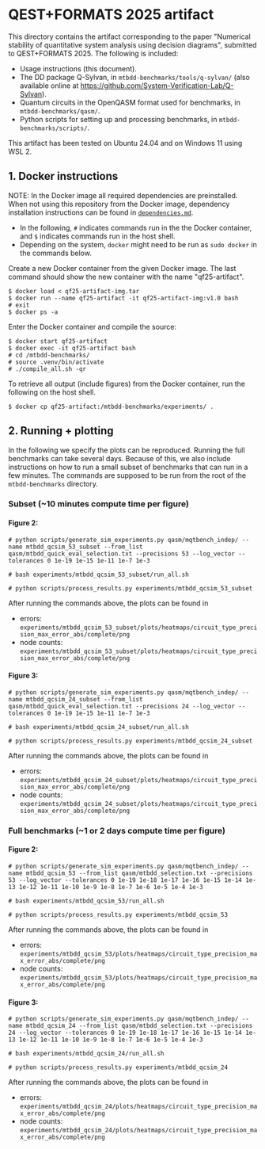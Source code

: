 # QEST+FORMATS 2025 artifact

This directory contains the artifact corresponding to the paper "Numerical stability of quantitative system analysis using decision diagrams", submitted to QEST+FORMATS 2025. The following is included:
* Usage instructions (this document).
* The DD package Q-Sylvan, in `mtbdd-benchmarks/tools/q-sylvan/` (also available online at https://github.com/System-Verification-Lab/Q-Sylvan).
* Quantum circuits in the OpenQASM format used for benchmarks, in `mtbdd-benchmarks/qasm/`.
* Python scripts for setting up and processing benchmarks, in `mtbdd-benchmarks/scripts/`.

This artifact has been tested on Ubuntu 24.04 and on Windows 11 using WSL 2.


## 1. Docker instructions

NOTE: In the Docker image all required dependencies are preinstalled. When not using this repository from the Docker image, dependency installation instructions can be found in [`dependencies.md`](dependencies.md).


* In the following, `#` indicates commands run in the the Docker container, and `$` indicates commands run in the host shell.
* Depending on the system, `docker` might need to be run as `sudo docker` in the commands below.

Create a new Docker container from the given Docker image. The last command should show the new container with the name "qf25-artifact".
```
$ docker load < qf25-artifact-img.tar
$ docker run --name qf25-artifact -it qf25-artifact-img:v1.0 bash
# exit
$ docker ps -a
```

Enter the Docker container and compile the source:
```
$ docker start qf25-artifact
$ docker exec -it qf25-artifact bash
# cd /mtbdd-benchmarks/
# source .venv/bin/activate
# ./compile_all.sh -qr
```

To retrieve all output (include figures) from the Docker container, run the following on the host shell.
```
$ docker cp qf25-artifact:/mtbdd-benchmarks/experiments/ .
```


## 2. Running + plotting

In the following we specify the plots can be reproduced.
Running the full benchmarks can take several days.
Because of this, we also include instructions on how to run a small subset of benchmarks that can run in a few minutes.
The commands are supposed to be run from the root of the `mtbdd-benchmarks` directory.

### Subset (~10 minutes compute time per figure)

#### Figure 2:
```
# python scripts/generate_sim_experiments.py qasm/mqtbench_indep/ --name mtbdd_qcsim_53_subset --from_list qasm/mtbdd_quick_eval_selection.txt --precisions 53 --log_vector --tolerances 0 1e-19 1e-15 1e-11 1e-7 1e-3

# bash experiments/mtbdd_qcsim_53_subset/run_all.sh

# python scripts/process_results.py experiments/mtbdd_qcsim_53_subset
```
After running the commands above, the plots can be found in
* errors: `experiments/mtbdd_qcsim_53_subset/plots/heatmaps/circuit_type_precision_max_error_abs/complete/png`
* node counts: `experiments/mtbdd_qcsim_53_subset/plots/heatmaps/circuit_type_precision_max_error_abs/complete/png`


#### Figure 3:
```
# python scripts/generate_sim_experiments.py qasm/mqtbench_indep/ --name mtbdd_qcsim_24_subset --from_list qasm/mtbdd_quick_eval_selection.txt --precisions 24 --log_vector --tolerances 0 1e-19 1e-15 1e-11 1e-7 1e-3

# bash experiments/mtbdd_qcsim_24_subset/run_all.sh

# python scripts/process_results.py experiments/mtbdd_qcsim_24_subset
```
After running the commands above, the plots can be found in
* errors: `experiments/mtbdd_qcsim_24_subset/plots/heatmaps/circuit_type_precision_max_error_abs/complete/png`
* node counts: `experiments/mtbdd_qcsim_24_subset/plots/heatmaps/circuit_type_precision_max_error_abs/complete/png`


### Full benchmarks (~1 or 2 days compute time per figure)


#### Figure 2:
```
# python scripts/generate_sim_experiments.py qasm/mqtbench_indep/ --name mtbdd_qcsim_53 --from_list qasm/mtbdd_selection.txt --precisions 53 --log_vector --tolerances 0 1e-19 1e-18 1e-17 1e-16 1e-15 1e-14 1e-13 1e-12 1e-11 1e-10 1e-9 1e-8 1e-7 1e-6 1e-5 1e-4 1e-3

# bash experiments/mtbdd_qcsim_53/run_all.sh

# python scripts/process_results.py experiments/mtbdd_qcsim_53
```
After running the commands above, the plots can be found in
* errors: `experiments/mtbdd_qcsim_53/plots/heatmaps/circuit_type_precision_max_error_abs/complete/png`
* node counts: `experiments/mtbdd_qcsim_53/plots/heatmaps/circuit_type_precision_max_error_abs/complete/png`


#### Figure 3:
```
# python scripts/generate_sim_experiments.py qasm/mqtbench_indep/ --name mtbdd_qcsim_24 --from_list qasm/mtbdd_selection.txt --precisions 24 --log_vector --tolerances 0 1e-19 1e-18 1e-17 1e-16 1e-15 1e-14 1e-13 1e-12 1e-11 1e-10 1e-9 1e-8 1e-7 1e-6 1e-5 1e-4 1e-3

# bash experiments/mtbdd_qcsim_24/run_all.sh

# python scripts/process_results.py experiments/mtbdd_qcsim_24
```
After running the commands above, the plots can be found in
* errors: `experiments/mtbdd_qcsim_24/plots/heatmaps/circuit_type_precision_max_error_abs/complete/png`
* node counts: `experiments/mtbdd_qcsim_24/plots/heatmaps/circuit_type_precision_max_error_abs/complete/png`

